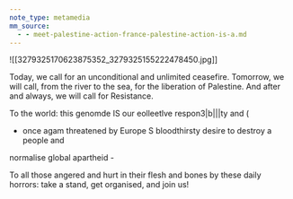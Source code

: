 ```yaml
---
note_type: metamedia
mm_source:
  - - meet-palestine-action-france-palestine-action-is-a.md
---
```


![[3279325170623875352_3279325155222478450.jpg]]

Today, we call for an unconditional and unlimited
ceasefire. Tomorrow, we will call, from the river to
the sea, for the liberation of Palestine. And after
and always, we will call for Resistance.

To the world: this genomde IS our eolleetlve
respon3|b|||ty and (

- once agam threatened by
Europe S bloodthirsty desire to destroy a people and

normalise global apartheid -

To all those angered and hurt in their flesh and bones
by these daily horrors: take a stand, get organised,
and join us!


